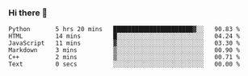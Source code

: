 ### Hi there 👋

<!--START_SECTION:waka-->

```text
Python       5 hrs 20 mins   ██████████████████████▓░░   90.83 %
HTML         14 mins         █░░░░░░░░░░░░░░░░░░░░░░░░   04.24 %
JavaScript   11 mins         ▓░░░░░░░░░░░░░░░░░░░░░░░░   03.30 %
Markdown     3 mins          ▒░░░░░░░░░░░░░░░░░░░░░░░░   00.90 %
C++          2 mins          ▒░░░░░░░░░░░░░░░░░░░░░░░░   00.71 %
Text         0 secs          ░░░░░░░░░░░░░░░░░░░░░░░░░   00.00 %
```

<!--END_SECTION:waka-->
